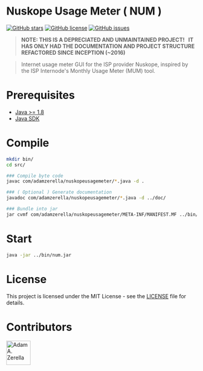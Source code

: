# Nuskope Usage Meter ( NUM )

[![GitHub stars](https://img.shields.io/github/stars/adamzerella/NuskopeUsageMeter.svg)](https://github.com/adamzerella/adamzerella/stargazers)
[![GitHub license](https://img.shields.io/github/license/adamzerella/NuskopeUsageMeter.svg)](https://github.com/adamzerella/adamzerella/blob/master/LICENSE)
[![GitHub issues](https://img.shields.io/github/issues/adamzerella/NuskopeUsageMeter.svg)](https://github.com/adamzerella/adamzerella/issues)

> <strong>NOTE: THIS IS A DEPRECIATED AND UNMAINTAINED PROJECT! &nbsp; IT HAS ONLY HAD THE DOCUMENTATION AND PROJECT STRUCTURE REFACTORED SINCE INCEPTION (~2016)</strong>

> Internet usage meter GUI for the ISP provider Nuskope, inspired by the ISP Internode's Monthly Usage Meter (MUM) tool.


# Prerequisites

- [Java >= 1.8](http://openjdk.java.net/install/)
- [Java SDK](http://openjdk.java.net/install/)



# Compile
```bash
mkdir bin/
cd src/

### Compile byte code
javac com/adamzerella/nuskopeusagemeter/*.java -d .

### ( Optional ) Generate documentation
javadoc com/adamzerella/nuskopeusagemeter/*.java -d ../doc/

### Bundle into jar
jar cvmf com/adamzerella/nuskopeusagemeter/META-INF/MANIFEST.MF ../bin/num.jar com/adamzerella/nuskopeusagemeter/*.class
```


# Start
```bash
java -jar ../bin/num.jar
```


# License

This project is licensed under the MIT License - see the [LICENSE](https://raw.githubusercontent.com/adamzerella/NuskopeUsageMeter/master/LICENSE) file for details.


# Contributors

<div style="display:inline;">
  <img width="64" height="64" href="https://github.com/adamzerella" src="https://avatars0.githubusercontent.com/u/1501560?s=460&v=4" alt="Adam A. Zerella"/>
</div>
